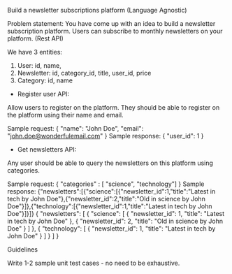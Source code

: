 Build a newsletter subscriptions platform (Language Agnostic)

Problem statement:
You have come up with an idea to build a newsletter subscription platform. Users can subscribe to monthly newsletters on your platform. (Rest API)

We have 3 entities:

1. User: id, name, 	
2. Newsletter: id, category_id, title, user_id, price
3. Category: id, name

- Register user API:

Allow users to register on the platform. They should be able to register on the platform using their name and email.

Sample request: { "name": "John Doe", "email": "john.doe@wonderfulemail.com" }
Sample response: { "user_id": 1 }


- Get newsletters API:

Any user should be able to query the newsletters on this platform using categories.

Sample request: { "categories" : [ "science", "technology"] }
Sample response: 
{"newsletters":[{"science":[{"newsletter_id":1,"title":"Latest in tech by John Doe"},{"newsletter_id":2,"title":"Old in science by John Doe"}]},{"technology":[{"newsletter_id":1,"title":"Latest in tech by John Doe"}]}]}
{
  "newsletters": [
    {
      "science": [
        {
          "newsletter_id": 1,
          "title": "Latest in tech by John Doe"
        },
        {
          "newsletter_id": 2,
          "title": "Old in science by John Doe"
        }
      ]
    },
    {
      "technology": [
        {
          "newsletter_id": 1,
          "title": "Latest in tech by John Doe"
        }
      ]
    }
  ]
}

Guidelines



Write 1-2 sample unit test cases - no need to be exhaustive.


